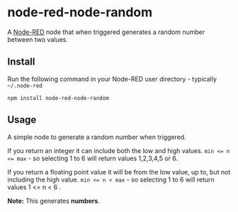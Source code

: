 node-red-node-random
====================

A <a href="http://nodered.org" target="_new">Node-RED</a> node that when triggered generates a random number between two values.

Install
-------

Run the following command in your Node-RED user directory - typically `~/.node-red`

    npm install node-red-node-random
    

Usage
-----

A simple node to generate a random number when triggered.

If you return an integer it can include both the low and high values.
`min <= n <= max` - so selecting 1 to 6 will return values 1,2,3,4,5 or 6.

If you return a floating point value it will be from the low value, up to, but
not including the high value. `min <= n < max` - so selecting 1 to 6 will return values 1 <= n < 6 .

**Note:** This generates **numbers**.
